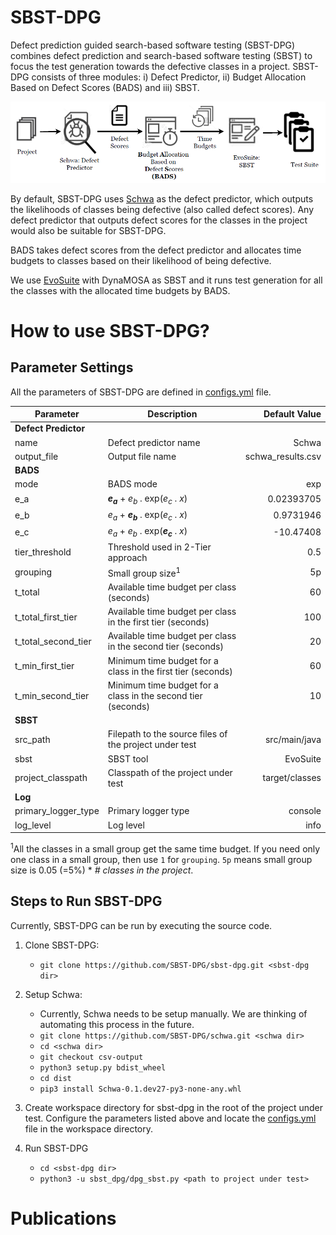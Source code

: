 # SBST-DPG
Defect prediction guided search-based software testing (SBST-DPG) combines defect prediction and search-based software testing (SBST) to focus the test generation towards the defective classes in a project. SBST-DPG consists of three modules: i) Defect Predictor, ii) Budget Allocation Based on Defect Scores (BADS) and iii) SBST.

<img src="figures/sbst-dpg.PNG" />

By default, SBST-DPG uses [Schwa](https://github.com/andrefreitas/schwa) as the defect predictor, which outputs the likelihoods of classes being defective (also called defect scores). 
Any defect predictor that outputs defect scores for the classes in the project would also be suitable for SBST-DPG.

BADS takes defect scores from the defect predictor and allocates time budgets to classes based on their likelihood of being defective.

We use [EvoSuite](https://github.com/EvoSuite/evosuite) with DynaMOSA as SBST and it runs test generation for all the classes with the allocated time budgets by BADS.

# How to use SBST-DPG?

Parameter Settings
------------

All the parameters of SBST-DPG are defined in [configs.yml](https://github.com/SBST-DPG/sbst-dpg/blob/c0fe6730cb309f59db159adc961976328df7fefb/configs.yml) file.

| Parameter                 | Description                                      | Default Value  | 
|---------------------------|--------------------------------------------------|---------------:|
| **Defect Predictor**               |                          |            | 
| name | Defect predictor name |      Schwa       |
| output_file | Output file name | schwa_results.csv |
| **BADS** |  |   |
| mode | BADS mode | exp |
| e_a | ***e*<sub>*a*</sub>** + *e*<sub>*b*</sub> . exp(*e*<sub>*c*</sub> . *x*) | 0.02393705 |
| e_b | *e*<sub>*a*</sub> + ***e*<sub>*b*</sub>** . exp(*e*<sub>*c*</sub> . *x*) | 0.9731946 |
| e_c | *e*<sub>*a*</sub> + *e*<sub>*b*</sub> . exp(***e*<sub>*c*</sub>** . *x*) | -10.47408 |
| tier_threshold | Threshold used in 2-Tier approach | 0.5 |
| grouping | Small group size<sup>1</sup> | 5p |
| t_total | Available time budget per class (seconds) | 60 |
| t_total_first_tier | Available time budget per class in the first tier (seconds) | 100 |
| t_total_second_tier | Available time budget per class in the second tier (seconds) | 20 |
| t_min_first_tier | Minimum time budget for a class in the first tier (seconds) | 60 |
| t_min_second_tier | Minimum time budget for a class in the second tier (seconds) | 10 |
| **SBST** |  |   |
| src_path | Filepath to the source files of the project under test | src/main/java |
| sbst | SBST tool | EvoSuite |
| project_classpath | Classpath of the project under test | target/classes |
| **Log** |  |   |
| primary_logger_type | Primary logger type | console |
| log_level | Log level | info |

<sup>1</sup>All the classes in a small group get the same time budget. If you need only one class in a small group, then use `1` for `grouping`. `5p` means small group size is 0.05 (=5%) * *# classes in the project*.

Steps to Run SBST-DPG
------------

Currently, SBST-DPG can be run by executing the source code.

1. Clone SBST-DPG:

    - `git clone https://github.com/SBST-DPG/sbst-dpg.git <sbst-dpg dir>`

2. Setup Schwa:

    - Currently, Schwa needs to be setup manually. We are thinking of automating this process in the future.
    - `git clone https://github.com/SBST-DPG/schwa.git <schwa dir>`
    - `cd <schwa dir>`
    - `git checkout csv-output`
    - `python3 setup.py bdist_wheel`
    - `cd dist`
    - `pip3 install Schwa-0.1.dev27-py3-none-any.whl`

3. Create workspace directory for sbst-dpg in the root of the project under test. Configure the parameters listed above and locate the [configs.yml](https://github.com/SBST-DPG/sbst-dpg/blob/c0fe6730cb309f59db159adc961976328df7fefb/configs.yml) file in the workspace directory.

3. Run SBST-DPG

    - `cd <sbst-dpg dir>`
    - `python3 -u sbst_dpg/dpg_sbst.py <path to project under test>`

# Publications
